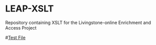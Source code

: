 # LEAP-XSLT
Repository containing XSLT for the Livingstone-online Enrichment and Access Project

#[Test File](http://htmlpreview.github.io/?https://github.com/jamescummings/LEAP-XSLT/blob/master/test.html)
